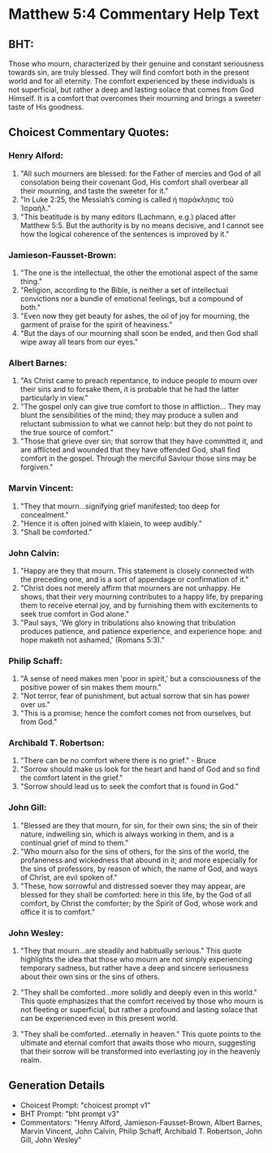 # Matthew 5:4 Commentary Help Text

## BHT:
Those who mourn, characterized by their genuine and constant seriousness towards sin, are truly blessed. They will find comfort both in the present world and for all eternity. The comfort experienced by these individuals is not superficial, but rather a deep and lasting solace that comes from God Himself. It is a comfort that overcomes their mourning and brings a sweeter taste of His goodness.

## Choicest Commentary Quotes:
### Henry Alford:
1. "All such mourners are blessed: for the Father of mercies and God of all consolation being their covenant God, His comfort shall overbear all their mourning, and taste the sweeter for it."
2. "In Luke 2:25, the Messiah’s coming is called ἡ παράκλησις τοῦ Ἰσραήλ."
3. "This beatitude is by many editors (Lachmann, e.g.) placed after Matthew 5:5. But the authority is by no means decisive, and I cannot see how the logical coherence of the sentences is improved by it."

### Jamieson-Fausset-Brown:
1. "The one is the intellectual, the other the emotional aspect of the same thing."
2. "Religion, according to the Bible, is neither a set of intellectual convictions nor a bundle of emotional feelings, but a compound of both."
3. "Even now they get beauty for ashes, the oil of joy for mourning, the garment of praise for the spirit of heaviness."
4. "But the days of our mourning shall soon be ended, and then God shall wipe away all tears from our eyes."

### Albert Barnes:
1. "As Christ came to preach repentance, to induce people to mourn over their sins and to forsake them, it is probable that he had the latter particularly in view." 
2. "The gospel only can give true comfort to those in affliction... They may blunt the sensibilities of the mind; they may produce a sullen and reluctant submission to what we cannot help: but they do not point to the true source of comfort."
3. "Those that grieve over sin; that sorrow that they have committed it, and are afflicted and wounded that they have offended God, shall find comfort in the gospel. Through the merciful Saviour those sins may be forgiven."

### Marvin Vincent:
1. "They that mourn...signifying grief manifested; too deep for concealment."
2. "Hence it is often joined with klaiein, to weep audibly."
3. "Shall be comforted."

### John Calvin:
1. "Happy are they that mourn. This statement is closely connected with the preceding one, and is a sort of appendage or confirmation of it."
2. "Christ does not merely affirm that mourners are not unhappy. He shows, that their very mourning contributes to a happy life, by preparing them to receive eternal joy, and by furnishing them with excitements to seek true comfort in God alone."
3. "Paul says, 'We glory in tribulations also knowing that tribulation produces patience, and patience experience, and experience hope: and hope maketh not ashamed,' (Romans 5:3)."

### Philip Schaff:
1. "A sense of need makes men 'poor in spirit,' but a consciousness of the positive power of sin makes them mourn."
2. "Not terror, fear of punishment, but actual sorrow that sin has power over us."
3. "This is a promise; hence the comfort comes not from ourselves, but from God."

### Archibald T. Robertson:
1. "There can be no comfort where there is no grief." - Bruce
2. "Sorrow should make us look for the heart and hand of God and so find the comfort latent in the grief."
3. "Sorrow should lead us to seek the comfort that is found in God."

### John Gill:
1. "Blessed are they that mourn, for sin, for their own sins; the sin of their nature, indwelling sin, which is always working in them, and is a continual grief of mind to them." 
2. "Who mourn also for the sins of others, for the sins of the world, the profaneness and wickedness that abound in it; and more especially for the sins of professors, by reason of which, the name of God, and ways of Christ, are evil spoken of." 
3. "These, how sorrowful and distressed soever they may appear, are blessed for they shall be comforted: here in this life, by the God of all comfort, by Christ the comforter; by the Spirit of God, whose work and office it is to comfort."

### John Wesley:
1. "They that mourn...are steadily and habitually serious." This quote highlights the idea that those who mourn are not simply experiencing temporary sadness, but rather have a deep and sincere seriousness about their own sins or the sins of others.

2. "They shall be comforted...more solidly and deeply even in this world." This quote emphasizes that the comfort received by those who mourn is not fleeting or superficial, but rather a profound and lasting solace that can be experienced even in this present world.

3. "They shall be comforted...eternally in heaven." This quote points to the ultimate and eternal comfort that awaits those who mourn, suggesting that their sorrow will be transformed into everlasting joy in the heavenly realm.


## Generation Details
- Choicest Prompt: "choicest prompt v1"
- BHT Prompt: "bht prompt v3"
- Commentators: "Henry Alford, Jamieson-Fausset-Brown, Albert Barnes, Marvin Vincent, John Calvin, Philip Schaff, Archibald T. Robertson, John Gill, John Wesley"
